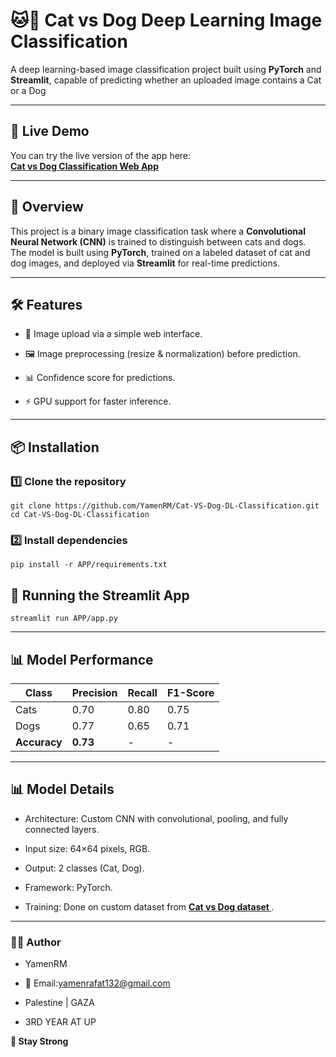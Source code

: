 # 🐱🐶 Cat vs Dog Deep Learning Image Classification

A deep learning-based image classification project built using **PyTorch** and **Streamlit**, capable of predicting whether an uploaded image contains a Cat or a Dog

---

## 🚀 Live Demo
You can try the live version of the app here:  
**[Cat vs Dog Classification Web App]()**  

---

## 📌 Overview

This project is a binary image classification task where a **Convolutional Neural Network (CNN)** is trained to distinguish between cats and dogs.  
The model is built using **PyTorch**, trained on a labeled dataset of cat and dog images, and deployed via **Streamlit** for real-time predictions.



---


## 🛠 Features

 - 📂 Image upload via a simple web interface.

 - 🖼 Image preprocessing (resize & normalization) before prediction.

 - 📊 Confidence score for predictions.

 - ⚡ GPU support for faster inference.


---


## 📦 Installation

### 1️⃣ Clone the repository
  ```
  git clone https://github.com/YamenRM/Cat-VS-Dog-DL-Classification.git
  cd Cat-VS-Dog-DL-Classification
  ```
### 2️⃣ Install dependencies
  ```
  pip install -r APP/requirements.txt
  ```


## 🚀 Running the Streamlit App
  ```
  streamlit run APP/app.py
  ```


---


## 📊 Model Performance
 | Class        | Precision | Recall | F1-Score |
 | ------------ | --------- | ------ | -------- |
 | Cats         | 0.70      | 0.80   | 0.75     |
 | Dogs         | 0.77      | 0.65   | 0.71     |
 | **Accuracy** | **0.73**  | -      | -        |



---



## 📊 Model Details

 - Architecture: Custom CNN with convolutional, pooling, and fully connected layers.

 - Input size: 64×64 pixels, RGB.

 - Output: 2 classes (Cat, Dog).

 - Framework: PyTorch.

 - Training: Done on custom dataset from **[Cat vs Dog dataset ]( https://www.kaggle.com/datasets/tongpython/cat-and-dog)**.


---

### 👨‍💻 Author

 - YamenRM

 - 📧 Email:yamenrafat132@gmail.com

 - Palestine | GAZA

 - 3RD YEAR AT UP

**💪 Stay Strong** 
